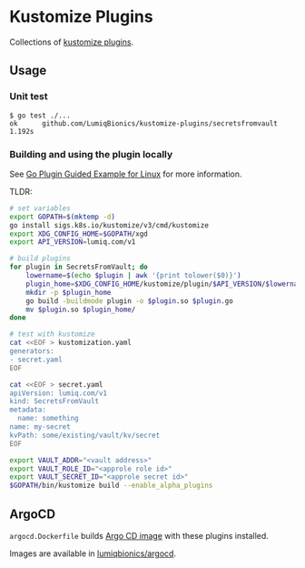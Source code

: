 # Kustomize Plugins

Collections of [kustomize
plugins](https://github.com/kubernetes-sigs/kustomize/tree/master/docs/plugins).

## Usage

### Unit test

```
$ go test ./...
ok      github.com/LumiqBionics/kustomize-plugins/secretsfromvault      1.192s
```

### Building and using the plugin locally

See [Go Plugin Guided Example for Linux](
https://github.com/kubernetes-sigs/kustomize/blob/master/docs/plugins/goPluginGuidedExample.md) for
more information.

TLDR:
```sh
# set variables
export GOPATH=$(mktemp -d)
go install sigs.k8s.io/kustomize/v3/cmd/kustomize
export XDG_CONFIG_HOME=$GOPATH/xgd
export API_VERSION=lumiq.com/v1

# build plugins
for plugin in SecretsFromVault; do
    lowername=$(echo $plugin | awk '{print tolower($0)}')
    plugin_home=$XDG_CONFIG_HOME/kustomize/plugin/$API_VERSION/$lowername
    mkdir -p $plugin_home
    go build -buildmode plugin -o $plugin.so $plugin.go
    mv $plugin.so $plugin_home/
done

# test with kustomize
cat <<EOF > kustomization.yaml
generators:
- secret.yaml
EOF

cat <<EOF > secret.yaml
apiVersion: lumiq.com/v1
kind: SecretsFromVault
metadata:
  name: something
name: my-secret
kvPath: some/existing/vault/kv/secret
EOF

export VAULT_ADDR="<vault address>"
export VAULT_ROLE_ID="<approle role id>"
export VAULT_SECRET_ID="<approle secret id>"
$GOPATH/bin/kustomize build --enable_alpha_plugins
```

## ArgoCD

`argocd.Dockerfile` builds [Argo CD image](https://hub.docker.com/r/argoproj/argocd) with these
plugins installed.

Images are available in [lumiqbionics/argocd](https://hub.docker.com/r/lumiqbionics/argocd).
